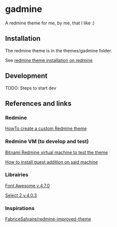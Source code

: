 # gadmine

A redmine theme for me, by me, that I like :)

## Installation

The redmine theme is in the themes/gadmine folder.

See [redmine theme installation on redmine](http://www.redmine.org/projects/redmine/wiki/Themes)

## Development

TODO: Steps to start dev

## References and links

### Redmine

[HowTo create a custom Redmine theme](http://www.redmine.org/projects/redmine/wiki/HowTo_create_a_custom_Redmine_theme) 

### Redmine VM (to develop and test)

[Bitnami Redmine virtual machine to test the theme](https://bitnami.com/stack/redmine )

[How to install guest addition on said machine](https://docs.bitnami.com/virtual-machine/faq/#how-to-install-virtualbox-guest-additions-on-bitnami-virtual-machines)

### Librairies

[Font Awesome v.4.7.0](http://fontawesome.io/)

[Select 2 v.4.0.3](https://github.com/select2/select2/releases/tag/4.0.3)

### Inspirations

[FabriceSalvaire/redmine-improved-theme](https://github.com/FabriceSalvaire/redmine-improved-theme)